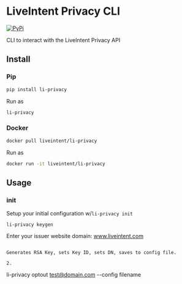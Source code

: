 # LiveIntent Privacy CLI

[![PyPi](https://img.shields.io/pypi/v/li-privacy)](https://pypi.org/project/li-privacy/)

CLI to interact with the LiveIntent Privacy API

## Install
### Pip

```sh
pip install li-privacy
```

Run as

```sh
li-privacy
```

### Docker

```sh
docker pull liveintent/li-privacy
```

Run as

```sh
docker run -it liveintent/li-privacy
```

## Usage

### init
Setup your initial configuration w/`li-privacy init`


```
li-privacy keygen
```

Enter your issuer website domain: www.liveintent.com
```

Generates RSA Key, sets Key ID, sets DN, saves to config file.

2.
```
li-privacy optout test@domain.com --config filename
```

